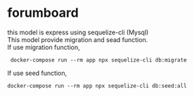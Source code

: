 # forumboard
this model is express using sequelize-cli (Mysql) </br>
This model provide migration and sead function.</br>
If use migration function,

```
 docker-compose run --rm app npx sequelize-cli db:migrate 
 ```
 
 If use seed function,
 
 ```
 docker-compose run --rm app npx sequelize-cli db:seed:all
 ```
 
 
 
